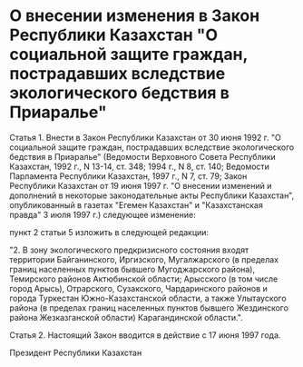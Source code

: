 # О внесении изменения в Закон Республики Казахстан "О социальной защите граждан, пострадавших вследствие экологического бедствия в Приаралье"

Статья 1. Внести в Закон Республики Казахстан от 30 июня 1992 г. "О социальной защите граждан, пострадавших вследствие экологического бедствия в Приаралье" (Ведомости Верховного Совета Республики Казахстан, 1992 г., N 13-14, ст. 348; 1994 г., N 8, ст. 140; Ведомости Парламента Республики Казахстан, 1997 г., N 7, ст. 79; Закон Республики Казахстан от 19 июня 1997 г. "О внесении изменений и дополнений в некоторые законодательные акты Республики Казахстан", опубликованный в газетах "Егемен Казахстан" и "Казахстанская правда" 3 июля 1997 г.) следующее изменение:

пункт 2 статьи 5 изложить в следующей редакции:

"2. В зону экологического предкризисного состояния входят территории Байганинского, Иргизского, Мугалжарского (в пределах границ населенных пунктов бывшего Мугоджарского района), Темирского районов Актюбинской области; Арысского (в том числе город Арысь), Отрарского, Сузакского, Чардаринского районов и города Туркестан Южно-Казахстанской области, а также Улытауского района (в пределах границ населенных пунктов бывшего Жездинского района Жезказганской области) Карагандинской области.".

Статья 2. Настоящий Закон вводится в действие с 17 июня 1997 года.

Президент Республики Казахстан

